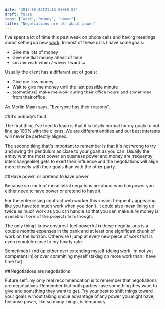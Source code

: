 ```yaml
---
date: "2013-08-23T21:15:00+00:00"
draft: false
tags: ["work", "money", "power"]
title: "Negotiations are all about power"
---
```

I've spent a lot of time this past week on phone calls and having meetings about setting up new [work](http://joshuablount.com/work/). In most of these calls I have some goals:

* Give me lots of money
* Give me that money ahead of time
* Let me work when / where I want to

Usually the client has a different set of goals:

* Give me less money
* Wait to give me money until the last possible minute
* (sometimes) make me work during their office hours and sometimes from their office

As Merlin Mann says, “Everyone has their reasons”.

##It’s nobody’s fault.

The first thing I've tried to learn is that it is totally normal for my goals to not line up 100% with the clients. We are different entities and our best interests will never be perfectly aligned.

The second thing that's important to remember is that it's not wrong to try and swing the pendulum as close to your goals as you can. Usually the entity with the most power (in business power and money are frequently interchangeable) gets to exert their influence and the negotiations will align more closely with their goals than with the other party.

##Have power, or pretend to have power

Because so much of these initial negations are about who has power you either need to have power or pretend to have it.

For the enterprising contract web worker this means frequently appearing like you have too much work when you don't. It could also mean lining up twice as much work as you can handle so that you can make sure money is available if one of the projects falls though.

The only thing I know ensures I feel powerful in these negotiations is a couple months expenses in the bank and at least one significant chunk of work on the horizon. Otherwise I jump at every new piece of work that is even remotely close to my hourly rate.

Sometimes I end up either over extending myself (doing work I'm not yet competent in) or over committing myself (taking on more work than I have time for).

##Negotiations are negotiations

Future self: my only real recommendation is to remember that negotiations are negotiations. Remember that both parties have something they want to give and something they want to get. Try your best to shift things toward your goals without taking undue advantage of any power you might have, because power, like so many things, is temporary.
